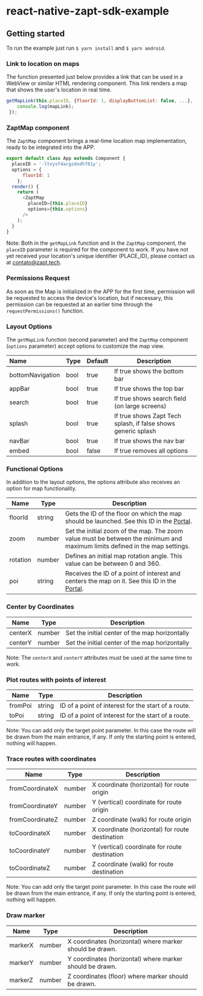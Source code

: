 # react-native-zapt-sdk-example
## Getting started
To run the example just run  `$ yarn install` and `$ yarn android`.
### Link to location on maps
The function presented just below provides a link that can be used in a WebView or similar HTML rendering component. This link renders a map that shows the user's location in real time.

```javascript
getMapLink(this.placeID, {floorId: 1, displayButtonList: false, ...}, (mapLink) => {
	console.log(mapLink);
 });
```
### ZaptMap component

The `ZaptMap` component brings a real-time location map implementation, ready to be integrated into the APP.

````javascript
export default class App extends Component {
  placeID = '-ltvysf4acgzdxdhf81y';
  options = {
      floorId: 1
    };
  render() {
    return (
      <ZaptMap 
        placeID={this.placeID}
	    options={this.options}
      />
    );
  }
}
````

Note: Both in the `getMapLink` function and in the `ZaptMap` component, the `placeID` parameter is required for the component to work. If you have not yet received your location's unique identifier (PLACE_ID), please contact us at contato@zapt.tech.

### Permissions Request
As soon as the Map is initialized in the APP for the first time, permission will be requested to access the device's location, but if necessary, this permission can be requested at an earlier time through the `requestPermissions()` function.

### Layout Options 

The `getMapLink` function (second parameter) and the `ZaptMap` component (`options` parameter) accept options to customize the map view.

| Name             | Type | Default | Description                                                  |
| :--------------- | ---- | ------- | ------------------------------------------------------------ |
| bottomNavigation | bool | true    | If true shows the bottom bar                                 |
| appBar           | bool | true    | If true shows the top bar                                    |
| search           | bool | true    | If true shows search field (on large screens)                |
| splash           | bool | true    | If true shows Zapt Tech splash, if false shows generic splash |
| navBar           | bool | true    | If true shows the nav bar                                    |
| embed            | bool | false   | If true removes all options                                  |

### Functional Options

In addition to the layout options, the options attribute also receives an option for map functionality.

| Name     | Type   | Description                                                  |
| -------- | ------ | ------------------------------------------------------------ |
| floorId  | string | Gets the ID of the floor on which the map should be launched. See this ID in the [Portal](https://portal.zapt.tech/#/). |
| zoom     | number | Set the initial zoom of the map. The zoom value must be between the minimum and maximum limits defined in the map settings. |
| rotation | number | Defines an initial map rotation angle. This value can be between 0 and 360. |
| poi      | string | Receives the ID of a point of interest and centers the map on it. See this ID in the [Portal](https://portal.zapt.tech/#/). |

### Center by Coordinates

| Name    | Type   | Description                                    |
| ------- | ------ | ---------------------------------------------- |
| centerX | number | Set the initial center of the map horizontally |
| centerY | number | Set the initial center of the map horizontally |

Note: The `centerX` and `centerY` attributes must be used at the same time to work.

### Plot routes with points of interest

| Name    | Type   | Description                                         |
| ------- | ------ | --------------------------------------------------- |
| fromPoi | string | ID of a point of interest for the start of a route. |
| toPoi   | string | ID of a point of interest for the start of a route. |

Note: You can add only the target point parameter. In this case the route will be drawn from the main entrance, if any. If only the starting point is entered, nothing will happen.

### Trace routes with coordinates

| Name            | Type   | Description                                     |
| --------------- | ------ | ----------------------------------------------- |
| fromCoordinateX | number | X coordinate (horizontal) for route origin      |
| fromCoordinateY | number | Y (vertical) coordinate for route origin        |
| fromCoordinateZ | number | Z coordinate (walk) for route origin            |
| toCoordinateX   | number | X coordinate (horizontal) for route destination |
| toCoordinateY   | number | Y (vertical) coordinate for route destination   |
| toCoordinateZ   | number | Z coordinate (walk) for route destination       |

Note: You can add only the target point parameter. In this case the route will be drawn from the main entrance, if any. If only the starting point is entered, nothing will happen.

### Draw marker

| Name    | Type   | Description                                              |
| ------- | ------ | -------------------------------------------------------- |
| markerX | number | X coordinates (horizontal) where marker should be drawn. |
| markerY | number | Y coordinates (horizontal) where marker should be drawn. |
| markerZ | number | Z coordinates (floor) where marker should be drawn.      |
